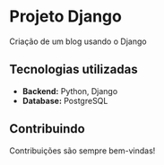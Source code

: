 # Projeto Django

Criação de um blog usando o Django

## Tecnologias utilizadas

- **Backend:** Python, Django
- **Database:** PostgreSQL

## Contribuindo

Contribuições são sempre bem-vindas!
